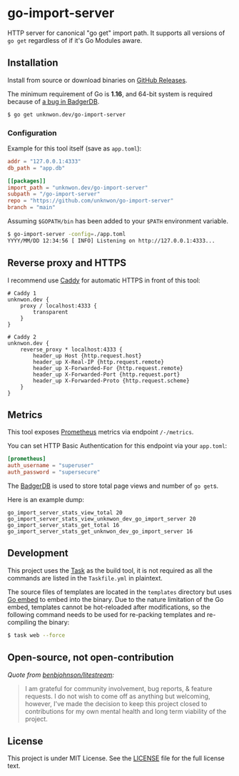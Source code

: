 # go-import-server

HTTP server for canonical "go get" import path. It supports all versions of `go get` regardless of if it's Go Modules aware.

## Installation

Install from source or download binaries on [GitHub Releases](https://github.com/unknwon/go-import-server/releases).

The minimum requirement of Go is **1.16**, and 64-bit system is required because of [a bug in BadgerDB](https://github.com/dgraph-io/badger/issues/953).

```sh
$ go get unknwon.dev/go-import-server
```

### Configuration

Example for this tool itself (save as `app.toml`):

```toml
addr = "127.0.0.1:4333"
db_path = "app.db"

[[packages]]
import_path = "unknwon.dev/go-import-server"
subpath = "/go-import-server"
repo = "https://github.com/unknwon/go-import-server"
branch = "main"
```

Assuming `$GOPATH/bin` has been added to your `$PATH` environment variable.

```sh
$ go-import-server -config=./app.toml
YYYY/MM/DD 12:34:56 [ INFO] Listening on http://127.0.0.1:4333...
```

## Reverse proxy and HTTPS

I recommend use [Caddy](https://caddyserver.com) for automatic HTTPS in front of this tool:

```caddyfile
# Caddy 1
unknwon.dev {
    proxy / localhost:4333 {
        transparent
    }
}

# Caddy 2
unknwon.dev {
    reverse_proxy * localhost:4333 {
        header_up Host {http.request.host}
        header_up X-Real-IP {http.request.remote}
        header_up X-Forwarded-For {http.request.remote}
        header_up X-Forwarded-Port {http.request.port}
        header_up X-Forwarded-Proto {http.request.scheme}
    }
}
```

## Metrics

This tool exposes [Prometheus](https://prometheus.io/) metrics via endpoint `/-/metrics`.

You can set HTTP Basic Authentication for this endpoint via your `app.toml`:

```toml
[prometheus]
auth_username = "superuser"
auth_password = "supersecure"
```

The [BadgerDB](https://github.com/dgraph-io/badger) is used to store total page views and number of `go get`s.

Here is an example dump:

```
go_import_server_stats_view_total 20
go_import_server_stats_view_unknwon_dev_go_import_server 20
go_import_server_stats_get_total 16
go_import_server_stats_get_unknwon_dev_go_import_server 16
```

## Development

This project uses the [Task](https://taskfile.dev/) as the build tool, it is not required as all the commands are listed in the `Taskfile.yml` in plaintext.

The source files of templates are located in the `templates` directory but uses [Go embed](https://blog.jetbrains.com/go/2021/06/09/how-to-use-go-embed-in-go-1-16/) to embed into the binary. Due to the nature limitation of the Go embed, templates cannot be hot-reloaded after modifications, so the following command needs to be used for re-packing templates and re-compiling the binary:

```sh
$ task web --force
```

## Open-source, not open-contribution

_Quote from [benbjohnson/litestream](https://github.com/benbjohnson/litestream#open-source-not-open-contribution):_

> I am grateful for community involvement, bug reports, & feature requests. I do not wish to come off as anything but welcoming, however, I've made the decision to keep this project closed to contributions for my own mental health and long term viability of the project.

## License

This project is under MIT License. See the [LICENSE](LICENSE) file for the full license text.
